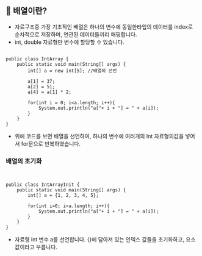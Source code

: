 ## 📌 배열이란? 
+ 자료구조중 가장 기초적인 배열은 하나의 변수에 동일한타입의 데이터를 index로 순차적으로 저장하며, 연관된 데이터들끼리 매핑합니다. 
+ int, double 자료형만 변수에 할당할 수 있습니다. 

~~~

public class IntArray {
    public static void main(String[] args) {
        int[] a = new int[5]; //배열의 선언

        a[1] = 37;
        a[2] = 51;
        a[4] = a[1] * 2;

        for(int i = 0; i<a.length; i++){
            System.out.println("a["+ i + "] = " + a[i]);
        }
    }
}

~~~
+ 위에 코드를 보면 배열을 선언하여, 하나의 변수에 여러개의 Int 자료형의값을 넣어서 for문으로 반복하였습니다.  

### 배열의 초기화
~~~


public class IntArrayInit {
    public static void main(String[] args) {
        int[] a = {1, 2, 3, 4, 5};

        for(int i=0; i<a.length; i++){
            System.out.println("a["+ i + "] = " + a[i]);
        }
    }
}

~~~
+ 자료형 int 변수 a를 선언합니다. {}에 담아져 있는 인덱스 값들을 초기화하고, 요소값이라고 부릅니다. 
